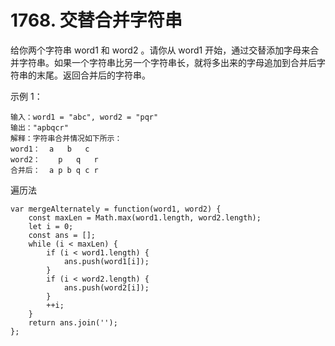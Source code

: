 # 1768. 交替合并字符串
给你两个字符串 word1 和 word2 。请你从 word1 开始，通过交替添加字母来合并字符串。如果一个字符串比另一个字符串长，就将多出来的字母追加到合并后字符串的末尾。返回合并后的字符串。

示例 1：
```
输入：word1 = "abc", word2 = "pqr"
输出："apbqcr"
解释：字符串合并情况如下所示：
word1：  a   b   c
word2：    p   q   r
合并后：  a p b q c r
```

遍历法
```
var mergeAlternately = function(word1, word2) {
    const maxLen = Math.max(word1.length, word2.length);
    let i = 0;
    const ans = [];
    while (i < maxLen) {
        if (i < word1.length) {
            ans.push(word1[i]);
        }
        if (i < word2.length) {
            ans.push(word2[i]);
        }
        ++i;
    }
    return ans.join('');
};
```
